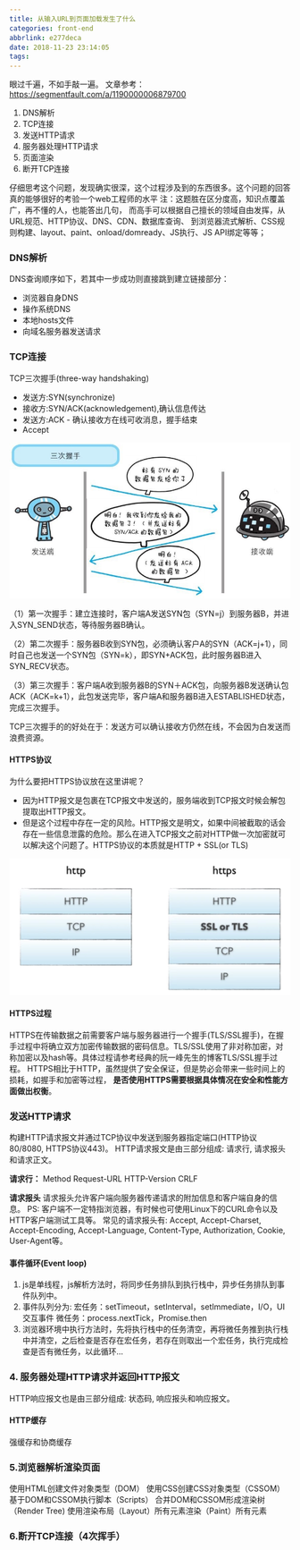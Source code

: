 ```yaml
---
title: 从输入URL到页面加载发生了什么
categories: front-end
abbrlink: e277deca
date: 2018-11-23 23:14:05
tags:
---
```

眼过千遍，不如手敲一遍。
文章参考：https://segmentfault.com/a/1190000006879700
1. DNS解析
2. TCP连接
3. 发送HTTP请求
4. 服务器处理HTTP请求
5. 页面渲染
6. 断开TCP连接

仔细思考这个问题，发现确实很深，这个过程涉及到的东西很多。这个问题的回答真的能够很好的考验一个web工程师的水平
注：这题胜在区分度高，知识点覆盖广，再不懂的人，也能答出几句，
而高手可以根据自己擅长的领域自由发挥，从URL规范、HTTP协议、DNS、CDN、数据库查询、
到浏览器流式解析、CSS规则构建、layout、paint、onload/domready、JS执行、JS API绑定等等；

### DNS解析
DNS查询顺序如下，若其中一步成功则直接跳到建立链接部分：
* 浏览器自身DNS
* 操作系统DNS
* 本地hosts文件
* 向域名服务器发送请求

### TCP连接
TCP三次握手(three-way handshaking)

* 发送方:SYN(synchronize)
* 接收方:SYN/ACK(acknowledgement),确认信息传达
* 发送方:ACK - 确认接收方在线可收消息，握手结束
* Accept

![TCP三次握手](/img/2018/11/three-way-handshaking.jpg)

（1）第一次握手：建立连接时，客户端A发送SYN包（SYN=j）到服务器B，并进入SYN_SEND状态，等待服务器B确认。

（2）第二次握手：服务器B收到SYN包，必须确认客户A的SYN（ACK=j+1），同时自己也发送一个SYN包（SYN=k），即SYN+ACK包，此时服务器B进入SYN_RECV状态。

（3）第三次握手：客户端A收到服务器B的SYN＋ACK包，向服务器B发送确认包ACK（ACK=k+1），此包发送完毕，客户端A和服务器B进入ESTABLISHED状态，完成三次握手。

TCP三次握手的的好处在于：发送方可以确认接收方仍然在线，不会因为白发送而浪费资源。

#### HTTPS协议
为什么要把HTTPS协议放在这里讲呢？
- 因为HTTP报文是包裹在TCP报文中发送的，服务端收到TCP报文时候会解包提取出HTTP报文。
- 但是这个过程中存在一定的风险。HTTP报文是明文，如果中间被截取的话会存在一些信息泄露的危险。那么在进入TCP报文之前对HTTP做一次加密就可以解决这个问题了。HTTPS协议的本质就是HTTP + SSL(or TLS)

![HTTPS](/img/2018/11/https.jpg)

#### HTTPS过程

HTTPS在传输数据之前需要客户端与服务器进行一个握手(TLS/SSL握手)，在握手过程中将确立双方加密传输数据的密码信息。TLS/SSL使用了非对称加密，对称加密以及hash等。具体过程请参考经典的阮一峰先生的博客TLS/SSL握手过程。
HTTPS相比于HTTP，虽然提供了安全保证，但是势必会带来一些时间上的损耗，如握手和加密等过程，
**是否使用HTTPS需要根据具体情况在安全和性能方面做出权衡**。

### 发送HTTP请求

构建HTTP请求报文并通过TCP协议中发送到服务器指定端口(HTTP协议80/8080, HTTPS协议443)。
HTTP请求报文是由三部分组成: 请求行, 请求报头和请求正文。

**请求行：**
Method Request-URL HTTP-Version CRLF

**请求报头**
请求报头允许客户端向服务器传递请求的附加信息和客户端自身的信息。
PS: 客户端不一定特指浏览器，有时候也可使用Linux下的CURL命令以及HTTP客户端测试工具等。
常见的请求报头有: Accept, Accept-Charset, Accept-Encoding, Accept-Language, Content-Type, Authorization, Cookie, User-Agent等。


#### 事件循环(Event loop)
1. js是单线程，js解析方法时，将同步任务排队到执行栈中，异步任务排队到事件队列中。
2. 事件队列分为:
宏任务：setTimeout，setInterval，setImmediate，I/O，UI交互事件
微任务：process.nextTick，Promise.then
3. 浏览器环境中执行方法时，先将执行栈中的任务清空，再将微任务推到执行栈中并清空，之后检查是否存在宏任务，若存在则取出一个宏任务，执行完成检查是否有微任务，以此循环…

### 4. 服务器处理HTTP请求并返回HTTP报文

HTTP响应报文也是由三部分组成: 状态码, 响应报头和响应报文。

#### HTTP缓存
强缓存和协商缓存

### 5.浏览器解析渲染页面
使用HTML创建文件对象类型（DOM）
使用CSS创建CSS对象类型（CSSOM）
基于DOM和CSSOM执行脚本（Scripts）
合并DOM和CSSOM形成渲染树（Render Tree)
使用渲染布局（Layout）所有元素渲染（Paint）所有元素

### 6.断开TCP连接（4次挥手）







